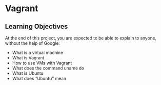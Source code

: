 # Vagrant
## Learning Objectives
At the end of this project, you are expected to be able to explain to anyone, without the help of Google:
* What is a virtual machine
* What is Vagrant
* How to use VMs with Vagrant
* What does the command uname do
* What is Ubuntu
* What does “Ubuntu” mean
